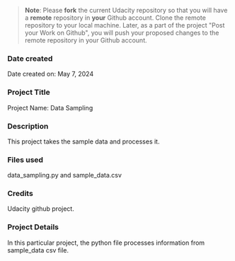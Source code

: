 >**Note**: Please **fork** the current Udacity repository so that you will have a **remote** repository in **your** Github account. Clone the remote repository to your local machine. Later, as a part of the project "Post your Work on Github", you will push your proposed changes to the remote repository in your Github account.

### Date created
Date created on: May 7, 2024

### Project Title
Project Name: Data Sampling

### Description
This project takes the sample data and processes it.

### Files used
data_sampling.py and sample_data.csv

### Credits
Udacity github project.

### Project Details
In this particular project, the python file processes information from sample_data csv file.